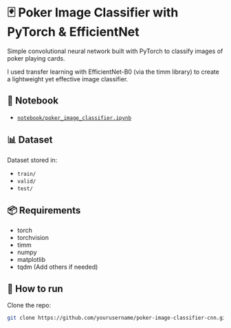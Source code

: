 # 🃏 Poker Image Classifier with PyTorch & EfficientNet

Simple convolutional neural network built with PyTorch to classify images of poker playing cards.

I used transfer learning with EfficientNet-B0 (via the timm library) to create a lightweight yet effective image classifier.

## 📓 Notebook

- [`notebook/poker_image_classifier.ipynb`](notebook/poker_image_classifier.ipynb)

## 📊 Dataset

Dataset stored in:

- `train/`
- `valid/`
- `test/`

## 📦 Requirements

- torch
- torchvision
- timm
- numpy
- matplotlib
- tqdm
  (Add others if needed)

## 🚀 How to run

Clone the repo:

```bash
git clone https://github.com/yourusername/poker-image-classifier-cnn.git
```
